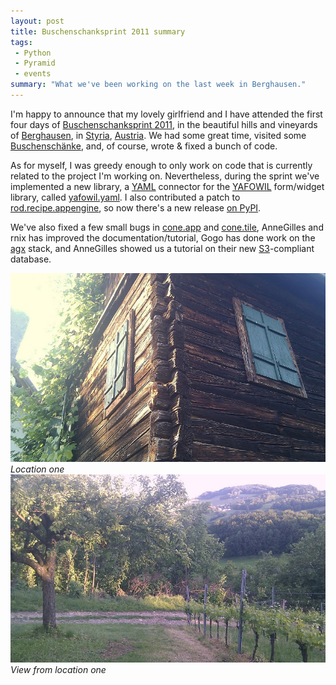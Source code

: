 ```yaml
---
layout: post
title: Buschenschanksprint 2011 summary
tags:
 - Python
 - Pyramid
 - events
summary: "What we've been working on the last week in Berghausen."
---
```


I'm happy to announce that my lovely girlfriend and I have attended the first
four days of
[Buschenschanksprint
2011](http://www.coactivate.org/projects/buschenschanksprint-2011), in the
beautiful hills and vineyards of
[Berghausen](http://en.wikipedia.org/wiki/Berghausen,_Austria), in
[Styria](http://en.wikipedia.org/wiki/Styria),
[Austria](http://en.wikipedia.org/wiki/Austria). We had some great time,
visited some [Buschenschänke](http://de.wikipedia.org/wiki/Buschenschank), and,
of course, wrote & fixed a bunch of code.

As for myself, I was greedy enough to only work on code that is currently
related to the project I'm working on. Nevertheless, during the sprint we've
implemented a new library, a [YAML](http://www.yaml.org/) connector for the
[YAFOWIL](http://pypi.python.org/pypi/yafowil) form/widget library, called
[yafowil.yaml](https://github.com/bluedynamics/yafowil.yaml). I also
contributed a patch to
[rod.recipe.appengine](http://pypi.python.org/pypi/rod.recipe.appengine), so
now there's a new release [on
PyPI](http://pypi.python.org/pypi/rod.recipe.appengine).

We've also fixed a few small bugs in
[cone.app](https://github.com/bluedynamics/cone.app) and
[cone.tile](https://github.com/bluedynamics/cone.tile), AnneGilles and rnix has
improved the documentation/tutorial, Gogo has done work on the
[agx](http://agx.me/) stack, and AnneGilles showed us a tutorial on their new
[S3](http://en.wikipedia.org/wiki/Amazon_S3)-compliant database.

<div class="img center">
  <a href="/media/images/random/bss-location-one.jpg">
    <img alt="Location one" src="/media/images/random/bss-location-one-small.jpg">
  </a>
  <br/>
  <em>Location one</em>
</div>

<div class="img center">
  <a href="/media/images/random/bss-view-location-one.jpg">
    <img alt="View from location one" src="/media/images/random/bss-view-location-one-small.jpg">
  </a>
  <br/>
  <em>View from location one</em>
</div>
